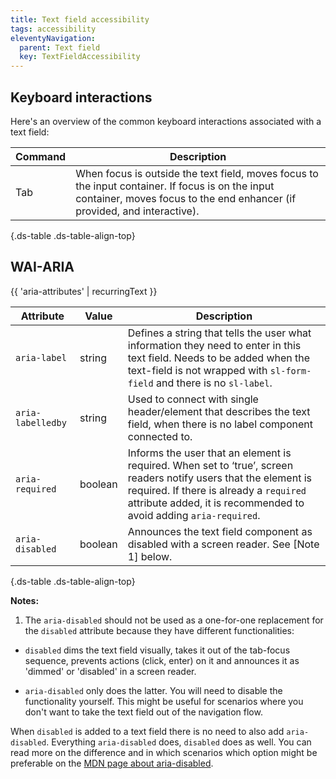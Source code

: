```yaml
---
title: Text field accessibility
tags: accessibility
eleventyNavigation:
  parent: Text field
  key: TextFieldAccessibility
---
```

<section>

## Keyboard interactions

Here's an overview of the common keyboard interactions associated with a text field:

<div class="ds-table-wrapper">

|Command|Description|
|-|-|
|Tab|When focus is outside the text field, moves focus to the input container. If focus is on the input container, moves focus to the end enhancer (if provided, and interactive).|

{.ds-table .ds-table-align-top}

</div>

</section>

<section>


## WAI-ARIA

{{ 'aria-attributes' | recurringText }}

<div class="ds-table-wrapper">

|Attribute | Value | Description                                                                                                                                                                                                                                                                                                   |
|-|-|-|
|`aria-label`	|string| Defines a string that tells the user what information they need to enter in this text field. Needs to be added when the text-field is not wrapped with `sl-form-field` and there is no `sl-label`. |
|`aria-labelledby`|string| Used to connect with single header/element that describes the text field, when there is no label component connected to.                                                                                                                                                                                      |
|`aria-required`	|boolean| Informs the user that an element is required. When set to ‘true’, screen readers notify users that the element is required. If there is already a `required` attribute added, it is recommended to avoid adding `aria-required`.                                                                                                                                                                                   |
|`aria-disabled`|boolean| Announces the text field component as disabled with a screen reader. See [Note 1] below.                                                                                                                                                                                                                      |

{.ds-table .ds-table-align-top}

</div>

**Notes:**
1. The `aria-disabled` should not be used as a one-for-one replacement for the `disabled` attribute because they have different functionalities:

- `disabled` dims the text field visually, takes it out of the tab-focus sequence, prevents actions (click, enter) on it and announces it as 'dimmed' or 'disabled' in a screen reader.

- `aria-disabled` only does the latter. You will need to disable the functionality yourself. This might be useful for scenarios where you don't want to take the text field out of the navigation flow.

When `disabled` is added to a text field there is no need to also add `aria-disabled`. Everything `aria-disabled` does, `disabled` does as well. You can read more on the difference and in which scenarios which option might be preferable on the [MDN page about aria-disabled](https://developer.mozilla.org/en-US/docs/Web/Accessibility/ARIA/Attributes/aria-disabled).


</section>


